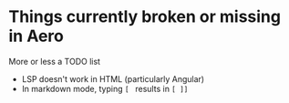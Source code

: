 # Things currently broken or missing in Aero

More or less a TODO list

- LSP doesn't work in HTML (particularly Angular)
- In markdown mode, typing `[ ` results in `[ ]]`
